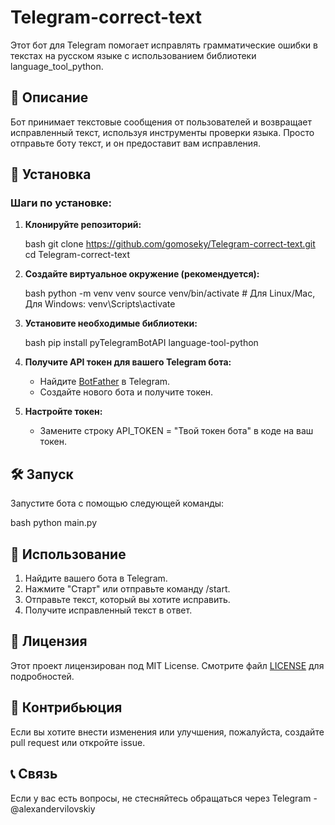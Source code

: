 # Telegram-correct-text

Этот бот для Telegram помогает исправлять грамматические ошибки в текстах на русском языке с использованием библиотеки language_tool_python.

## 📜 Описание

Бот принимает текстовые сообщения от пользователей и возвращает исправленный текст, используя инструменты проверки языка. Просто отправьте боту текст, и он предоставит вам исправления.

## 🚀 Установка

### Шаги по установке:

1. **Клонируйте репозиторий:**

   bash
   git clone https://github.com/gomoseky/Telegram-correct-text.git
   cd Telegram-correct-text
   
2. **Создайте виртуальное окружение (рекомендуется):**

   bash
   python -m venv venv
   source venv/bin/activate  # Для Linux/Mac,
   Для Windows: venv\Scripts\activate
   
3. **Установите необходимые библиотеки:**

   bash
   pip install pyTelegramBotAPI language-tool-python
   
4. **Получите API токен для вашего Telegram бота:**
   - Найдите [BotFather](https://t.me/botfather) в Telegram.
   - Создайте нового бота и получите токен.

5. **Настройте токен:**
   - Замените строку API_TOKEN = "Твой токен бота" в коде на ваш токен.

## 🛠️ Запуск

Запустите бота с помощью следующей команды:

bash
python main.py

## 📩 Использование

1. Найдите вашего бота в Telegram.
2. Нажмите "Старт" или отправьте команду /start.
3. Отправьте текст, который вы хотите исправить.
4. Получите исправленный текст в ответ.

## 📄 Лицензия

Этот проект лицензирован под MIT License. Смотрите файл [LICENSE](LICENSE) для подробностей.

## 🤝 Контрибьюция

Если вы хотите внести изменения или улучшения, пожалуйста, создайте pull request или откройте issue.

## 📞 Связь

Если у вас есть вопросы, не стесняйтесь обращаться через Telegram - @alexandervilovskiy
